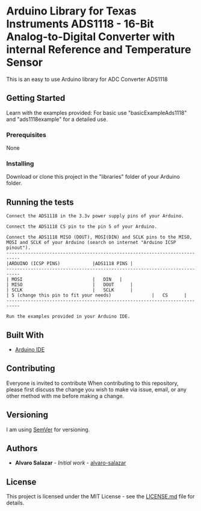 # Arduino Library for Texas Instruments ADS1118 - 16-Bit Analog-to-Digital Converter with internal Reference and Temperature Sensor

This is an easy to use Arduino library for ADC Converter ADS1118

## Getting Started

Learn with the examples provided: For basic use "basicExampleAds1118" and "ads1118example" for a detailed use.

### Prerequisites

None


### Installing

Download or clone this project in the "libraries" folder of your Arduino folder.

## Running the tests
```
Connect the ADS1118 in the 3.3v power supply pins of your Arduino.
```

```
Connect the ADS1118 CS pin to the pin 5 of your Arduino.
```

```
Connect the ADS1118 MISO (DOUT), MOSI(DIN) and SCLK pins to the MISO, MOSI and SCLK of your Arduino (search on internet "Arduino ICSP pinout").
---------------------------------------------------------------------------
|ARDUINO (ICSP PINS)			|ADS1118 PINS |
---------------------------------------------------------------------------
| MOSI							|	DIN	  |
| MISO							|	DOUT	  |	
| SCLK							|	SCLK 	  |
| 5 (change this pin to fit your needs)               |	  CS	  |
---------------------------------------------------------------------------
```

```
Run the examples provided in your Arduino IDE.
```

## Built With

* [Arduino IDE](https://www.arduino.cc/)

## Contributing

Everyone is invited to contribute
When contributing to this repository, please first discuss the change you wish to make via issue, email, or any other method with me before making a change.

## Versioning

I am using [SemVer](http://semver.org/) for versioning. 

## Authors

* **Alvaro Salazar** - *Initial work* - [alvaro-salazar](https://github.com/alvaro-salazar)

## License

This project is licensed under the MIT License - see the [LICENSE.md](LICENSE.md) file for details.
